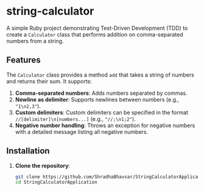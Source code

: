 # string-calculator
A simple Ruby project demonstrating Test-Driven Development (TDD) to create a `Calculator` class that performs addition on comma-separated numbers from a string.

## Features

The `Calculator` class provides a method `add` that takes a string of numbers and returns their sum. It supports:

1. **Comma-separated numbers**: Adds numbers separated by commas.
2. **Newline as delimiter**: Supports newlines between numbers (e.g., `"1\n2,3"`).
3. **Custom delimiters**: Custom delimiters can be specified in the format `//[delimiter]\n[numbers...]` (e.g., `"//;\n1;2"`).
4. **Negative number handling**: Throws an exception for negative numbers with a detailed message listing all negative numbers.

## Installation

1. **Clone the repository**:
   ```bash
   git clone https://github.com/ShradhaBhavsar/StringCalculatorApplication.git
   cd StringCalculatorApplication
